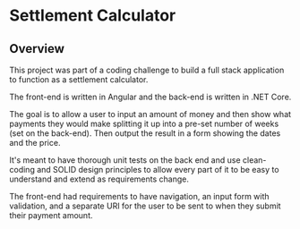 # Settlement Calculator

## Overview

This project was part of a coding challenge to build a full stack application to function as a settlement calculator.

The front-end is written in Angular and the back-end is written in .NET Core. 

The goal is to allow a user to input an amount of money and then show what payments they would make splitting it up into a pre-set number of weeks (set on the back-end). Then output the result in a form showing the dates and the price.

It's meant to have thorough unit tests on the back end and use clean-coding and SOLID design principles to allow every part of it to be easy to understand and extend as requirements change.

The front-end had requirements to have navigation, an input form with validation, and a separate URI for the user to be sent to when they submit their payment amount.